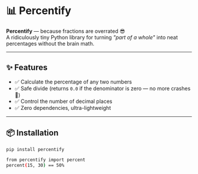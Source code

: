 # 📊 Percentify  

**Percentify** — because fractions are overrated 😎  
A ridiculously tiny Python library for turning *"part of a whole"* into neat percentages without the brain math.  

---

## ✨ Features
- ✅ Calculate the percentage of any two numbers  
- ✅ Safe divide (returns `0.0` if the denominator is zero — no more crashes 🎉)  
- ✅ Control the number of decimal places  
- ✅ Zero dependencies, ultra-lightweight  

---

## 📦 Installation

```bash
pip install percentify

from percentify import percent
percent(15, 30) == 50%
```

